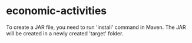 # economic-activities


To create a JAR file, you need to run 'install' command in Maven. The JAR will be created in a newly created 'target' folder.
